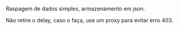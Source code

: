 Raspagem de dados simples,
armazenamento em json.

Não retire o delay, caso o faça, use um proxy para evitar erro 403.
